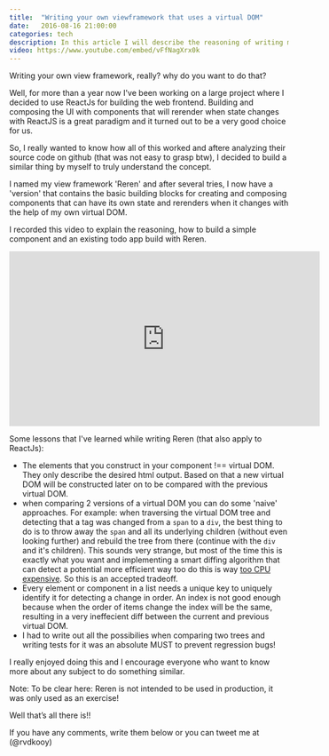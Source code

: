 ```yaml
---
title:  "Writing your own viewframework that uses a virtual DOM"
date:   2016-08-16 21:00:00
categories: tech
description: In this article I will describe the reasoning of writing my own javascript viewframework that was inspired by ReactJS
video: https://www.youtube.com/embed/vFfNagXrx0k
---
```


Writing your own view framework, really? why do you want to do that?


Well, for more than a year now I've been working on a large project where I decided to use ReactJs for building the web frontend.
Building and composing the UI with components that will rerender when state changes with ReactJS is a great paradigm and it turned out to be a very good choice for us.

So, I really wanted to know how all of this worked and aftere analyzing their source code on github (that was not easy to grasp btw), I decided to build a similar thing by myself to truly understand the concept.

I named my view framework 'Reren' and after several tries, I now have a 'version' that contains the basic building blocks for creating and composing components that can have its own state and rerenders when it changes with the help of my own virtual DOM.

I recorded this video to explain the reasoning, how to build a simple component and an existing todo app build with Reren.

<iframe width="560" height="315" src="https://www.youtube.com/embed/vFfNagXrx0k" frameborder="0" allowfullscreen></iframe>

Some lessons that I've learned while writing Reren (that also apply to ReactJs):

- The elements that you construct in your component !== virtual DOM. They only describe the desired html output. Based on that a new virtual DOM will be constructed later on to be compared with the previous virtual DOM.
- when comparing 2 versions of a virtual DOM you can do some 'naive' approaches. For example: when traversing the virtual DOM tree and detecting that a tag was changed from a `span` to a `div`, the best thing to do is to throw away the `span` and all its underlying children (without even looking further) and rebuild the tree from there (continue with the `div` and it's children). This sounds very strange, but most of the time this is exactly what you want and implementing a smart diffing algorithm that can detect a potential more efficient way too do this is way [too CPU expensive](https://facebook.github.io/react/docs/reconciliation.html#motivation). So this is an accepted tradeoff.
- Every element or component in a list needs a unique key to uniquely identify it for detecting a change in order. An index is not good enough because when the order of items change the index will be the same, resulting in a very ineffecient diff between the current and previous virtual DOM.
- I had to write out all the possibilies when comparing two trees and writing tests for it was an absolute MUST to prevent regression bugs!

I really enjoyed doing this and I encourage everyone who want to know more about any subject to do something similar.

Note:
To be clear here: Reren is not intended to be used in production, it was only used as an exercise!

Well that’s all there is!!

If you have any comments, write them below or you can tweet me at (@rvdkooy)